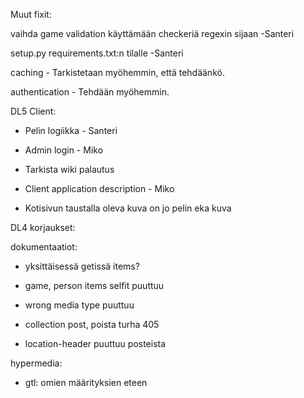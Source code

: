 
Muut fixit:

vaihda game validation käyttämään checkeriä regexin sijaan -Santeri

setup.py requirements.txt:n tilalle -Santeri

caching - Tarkistetaan myöhemmin, että tehdäänkö.

authentication - Tehdään myöhemmin.


DL5 Client:

- Pelin logiikka - Santeri
- Admin login - Miko

- Tarkista wiki palautus

- Client application description - Miko
- Kotisivun taustalla oleva kuva on jo pelin eka kuva


DL4 korjaukset:

dokumentaatiot:
- yksittäisessä getissä items?

- game, person items selfit puuttuu

- wrong media type puuttuu

- collection post, poista turha 405

- location-header puuttuu posteista

hypermedia:
- gtl: omien määrityksien eteen

